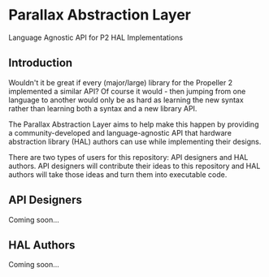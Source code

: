 Parallax Abstraction Layer
==========================

Language Agnostic API for P2 HAL Implementations

Introduction
------------

Wouldn't it be great if every (major/large) library for the Propeller 2 
implemented a similar API? Of course it would - then jumping from one language
to another would only be as hard as learning the new syntax rather than learning 
both a syntax and a new library API.

The Parallax Abstraction Layer aims to help make this happen by providing a
community-developed and language-agnostic API that hardware abstraction 
library (HAL) authors can use while implementing their designs.

There are two types of users for this repository: API designers and HAL 
authors. API designers will contribute their ideas to this repository and HAL
authors will take those ideas and turn them into executable code.

API Designers
-------------

Coming soon...

HAL Authors
-----------

Coming soon... 
